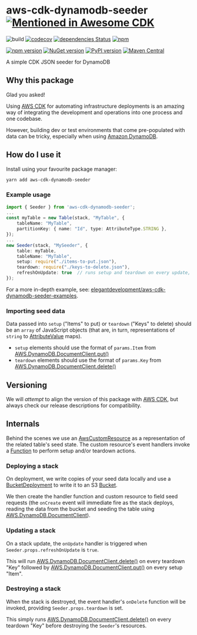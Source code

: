 # aws-cdk-dynamodb-seeder [![Mentioned in Awesome CDK](https://awesome.re/mentioned-badge.svg)](https://github.com/eladb/awesome-cdk)

![build](https://github.com/elegantdevelopment/aws-cdk-dynamodb-seeder/workflows/build/badge.svg)
[![codecov](https://codecov.io/gh/elegantdevelopment/aws-cdk-dynamodb-seeder/branch/master/graph/badge.svg)](https://codecov.io/gh/elegantdevelopment/aws-cdk-dynamodb-seeder)
[![dependencies Status](https://david-dm.org/elegantdevelopment/aws-cdk-dynamodb-seeder/status.svg)](https://david-dm.org/elegantdevelopment/aws-cdk-dynamodb-seeder)
[![npm](https://img.shields.io/npm/dt/aws-cdk-dynamodb-seeder)](https://www.npmjs.com/package/aws-cdk-dynamodb-seeder)

[![npm version](https://badge.fury.io/js/aws-cdk-dynamodb-seeder.svg)](https://badge.fury.io/js/aws-cdk-dynamodb-seeder)
[![NuGet version](https://badge.fury.io/nu/ElegantDevelopment.AWSCDKDynamoDBSeeder.svg)](https://badge.fury.io/nu/ElegantDevelopment.AWSCDKDynamoDBSeeder)
[![PyPI version](https://badge.fury.io/py/aws-cdk-dynamodb-seeder.svg)](https://badge.fury.io/py/aws-cdk-dynamodb-seeder)
[![Maven Central](https://img.shields.io/maven-central/v/io.github.elegantdevelopment/AWSCDKDynamoDBSeeder?color=brightgreen)](https://repo1.maven.org/maven2/io/github/elegantdevelopment/AWSCDKDynamoDBSeeder/)

A simple CDK JSON seeder for DynamoDB

## Why this package

Glad you asked!

Using [AWS CDK] for automating infrastructure deployments is an amazing way of integrating the development and operations into one process and one codebase.

However, building dev or test environments that come pre-populated with data can be tricky, especially when using [Amazon DynamoDB].

## How do I use it

Install using your favourite package manager:

```sh
yarn add aws-cdk-dynamodb-seeder
```

### Example usage

```ts
import { Seeder } from 'aws-cdk-dynamodb-seeder';
...
const myTable = new Table(stack, "MyTable", {
    tableName: "MyTable",
    partitionKey: { name: "Id", type: AttributeType.STRING },
});
...
new Seeder(stack, "MySeeder", {
    table: myTable,
    tableName: "MyTable",
    setup: require("./items-to-put.json"),
    teardown: require("./keys-to-delete.json"),
    refreshOnUpdate: true  // runs setup and teardown on every update, default false
});
```

For a more in-depth example, see: [elegantdevelopment/aws-cdk-dynamodb-seeder-examples](https://github.com/elegantdevelopment/aws-cdk-dynamodb-seeder-examples).

### Importing seed data

Data passed into `setup` ("Items" to put) or `teardown` ("Keys" to delete) should be an `array` of JavaScript objects (that are, in turn, representations of `string` to [AttributeValue] maps).

* `setup` elements should use the format of `params.Item` from [AWS.DynamoDB.DocumentClient.put()]
* `teardown` elements should use the format of `params.Key` from [AWS.DynamoDB.DocumentClient.delete()]

## Versioning

We will *attempt* to align the version of this package with [AWS CDK], but always check our release descriptions for compatibility.

## Internals

Behind the scenes we use an [AwsCustomResource] as a representation of the related table's seed state. The custom resource's event handlers invoke a [Function] to perform setup and/or teardown actions.

### Deploying a stack

On deployment, we write copies of your seed data locally and use a [BucketDeployment] to write it to an S3 [Bucket].

We then create the handler function and custom resource to field seed requests (the `onCreate` event will immediate fire as the stack deploys, reading the data from the bucket and seeding the table using [AWS.DynamoDB.DocumentClient]).

### Updating a stack

On a stack update, the `onUpdate` handler is triggered when `Seeder.props.refreshOnUpdate` is `true`.

This will run [AWS.DynamoDB.DocumentClient.delete()] on every teardown "Key" followed by [AWS.DynamoDB.DocumentClient.put()] on every setup "Item".

### Destroying a stack

When the stack is destroyed, the event handler's `onDelete` function will be invoked, providing `Seeder.props.teardown` is set.

This simply runs [AWS.DynamoDB.DocumentClient.delete()] on every teardown "Key" before destroying the `Seeder`'s resources.

[aws cdk]: https://aws.amazon.com/cdk
[amazon dynamodb]: https://aws.amazon.com/dynamodb

[AttributeValue]: https://docs.aws.amazon.com/amazondynamodb/latest/APIReference/API_AttributeValue.html
[AWS.DynamoDB.DocumentClient]: https://docs.aws.amazon.com/AWSJavaScriptSDK/latest/AWS/DynamoDB/DocumentClient.html
[AWS.DynamoDB.DocumentClient.put()]: https://docs.aws.amazon.com/AWSJavaScriptSDK/latest/AWS/DynamoDB/DocumentClient.html#put-property
[AWS.DynamoDB.DocumentClient.delete()]: https://docs.aws.amazon.com/AWSJavaScriptSDK/latest/AWS/DynamoDB/DocumentClient.html#delete-property

<!-- Internals -->
[AwsCustomResource]: https://docs.aws.amazon.com/cdk/api/latest/typescript/api/custom-resources/awscustomresource.html
[Function]: https://docs.aws.amazon.com/cdk/api/latest/typescript/api/aws-lambda/function.html#aws_lambda_Function
[Bucket]: https://docs.aws.amazon.com/cdk/api/latest/typescript/api/aws-s3/bucket.html#aws_s3_Bucket
[BucketDeployment]: https://docs.aws.amazon.com/cdk/api/latest/typescript/api/aws-s3-deployment/bucketdeployment.html#aws_s3_deployment_BucketDeployment
